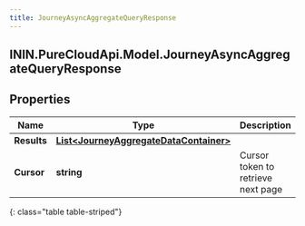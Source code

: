 ```yaml
---
title: JourneyAsyncAggregateQueryResponse
---
```

## ININ.PureCloudApi.Model.JourneyAsyncAggregateQueryResponse

## Properties

|Name | Type | Description | Notes|
|------------ | ------------- | ------------- | -------------|
| **Results** | [**List&lt;JourneyAggregateDataContainer&gt;**](JourneyAggregateDataContainer.html) |  | [optional] |
| **Cursor** | **string** | Cursor token to retrieve next page | [optional] |
{: class="table table-striped"}


